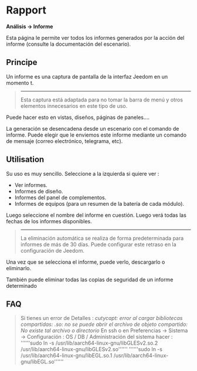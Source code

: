 # Rapport
**Análisis → Informe**

Esta página le permite ver todos los informes generados por la acción del informe (consulte la documentación del escenario).

## Principe

Un informe es una captura de pantalla de la interfaz Jeedom en un momento t.

> ****
>
> Esta captura está adaptada para no tomar la barra de menú y otros elementos innecesarios en este tipo de uso.

Puede hacer esto en vistas, diseños, páginas de paneles....

La generación se desencadena desde un escenario con el comando de informe.
Puede elegir que le enviemos este informe mediante un comando de mensaje (correo electrónico, telegrama, etc).

## Utilisation

Su uso es muy sencillo. Seleccione a la izquierda si quiere ver :

- Ver informes.
- Informes de diseño.
- Informes del panel de complementos.
- Informes de equipos (para un resumen de la batería de cada módulo).

Luego seleccione el nombre del informe en cuestión. Luego verá todas las fechas de los informes disponibles.

> ****
>
> La eliminación automática se realiza de forma predeterminada para informes de más de 30 días. Puede configurar este retraso en la configuración de Jeedom.

Una vez que se selecciona el informe, puede verlo, descargarlo o eliminarlo.

También puede eliminar todas las copias de seguridad de un informe determinado

## FAQ

> Si tienes un error de Detalles :
> *cutycapt: error al cargar bibliotecas compartidas: .so: no se puede abrir el archivo de objeto compartido: No existe tal archivo o directorio*
> En ssh o en Preferencias → Sistema → Configuración : OS / DB / Administración del sistema hacer :
> ''''''sudo ln -s /usr/lib/aarch64-linux-gnu/libGLESv2.so.2 /usr/lib/aarch64-linux-gnu/libGLESv2.so''''''
> ''''''sudo ln -s /usr/lib/aarch64-linux-gnu/libEGL.so.1 /usr/lib/aarch64-linux-gnu/libEGL.so''''''
